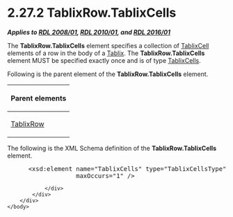<html dir="LTR" xmlns:mshelp="http://msdn.microsoft.com/mshelp" xmlns:ddue="http://ddue.schemas.microsoft.com/authoring/2003/5" xmlns:xlink="http://www.w3.org/1999/xlink" xmlns:tool="http://www.microsoft.com/tooltip">
    <head>
        <meta http-equiv="Content-Type" content="text/html; CHARSET=utf-8"></meta>
        <meta name="save" content="history"></meta>
        <title>2.27.2 TablixRow.TablixCells</title>
        <xml>
            <mshelp:toctitle title="2.27.2 TablixRow.TablixCells"></mshelp:toctitle>
            <mshelp:rltitle title="[MS-RDL]: TablixRow.TablixCells"></mshelp:rltitle>
            <mshelp:keyword index="A" term="0625953e-e2b7-4733-8deb-2c7f135332f1"></mshelp:keyword>
            <mshelp:attr name="DCSext.ContentType" value="open specification"></mshelp:attr>
            <mshelp:attr name="AssetID" value="0625953e-e2b7-4733-8deb-2c7f135332f1"></mshelp:attr>
            <mshelp:attr name="TopicType" value="kbRef"></mshelp:attr>
            <mshelp:attr name="DCSext.Title" value="[MS-RDL]: TablixRow.TablixCells" />
        </xml>
    </head>
    <body>
        <div id="header">
            <h1 class="heading">2.27.2 TablixRow.TablixCells</h1>
        </div>
        <div id="mainSection">
            <div id="mainBody">
                <div id="allHistory" class="saveHistory"></div>
                <div id="sectionSection0" class="section" name="collapseableSection">
                    

<p><b><i>Applies to </i></b><a href="1e855f94-4617-47e4-b89e-0856c6cb420f.htm"><b><i>RDL 2008/01</i></b></a><b><i>,
</i></b><a href="3428e690-a348-4ec7-8a6a-8efb42d2cdee.htm"><b><i>RDL 2010/01</i></b></a><b><i>,
and </i></b><a href="52ce3983-2bfc-4e72-9359-42aaf5fe4509.htm"><b><i>RDL 2016/01</i></b></a></p>

<p>The <b>TablixRow.TablixCells</b> element specifies a
collection of <a href="33258f80-fa42-4baf-abd5-ded34ffbbc61.htm">TablixCell</a>
elements of a row in the body of a <a href="e42fb86e-799a-4202-8845-ac38831efccb.htm">Tablix</a>. The <b>TablixRow.TablixCells</b>
element MUST be specified exactly once and is of type <a href="68806b2c-5001-42ea-9159-3204fb6a12dc.htm">TablixCells</a>.</p>

<p>Following is the parent element of the <b>TablixRow.TablixCells</b>
element.</p>

<table>
 <thead>
  <tr>
   <th>
   <p>Parent elements</p>
   </th>
  </tr>
 </thead>
 <tr>
  <td>
  <p><a href="2763daba-3372-43a9-9046-acd5c5775848.htm">TablixRow</a></p>
  </td>
 </tr>
</table>

<p>The following is the XML Schema definition of the <b>TablixRow.TablixCells</b>
element.</p>

<dl>
<dd>
<div><pre> &lt;xsd:element name=&quot;TablixCells&quot; type=&quot;TablixCellsType&quot; minOccurs=&quot;1&quot; 
              maxOccurs=&quot;1&quot; /&gt;
</pre></div>
</dd></dl>


                </div>
            </div>
        </div>
    </body>
</html>